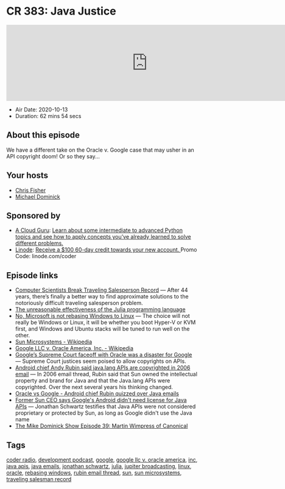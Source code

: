 # CR 383: Java Justice

<iframe src="https://player.fireside.fm/v2/MLf2ZzhC+XT3zKoIC?theme=dark" width="740" height="200" frameborder="0" scrolling="no"></iframe>

* Air Date: 2020-10-13
* Duration: 62 mins 54 secs

## About this episode

We have a different take on the Oracle v. Google case that may usher in an API copyright doom! Or so they say...

## Your hosts
* [Chris Fisher](https://coder.show/hosts/chrislas)
* [Michael Dominick](https://coder.show/hosts/michael)

## Sponsored by

  * [A Cloud Guru](https://acloud.guru/learn/eacc77f8-54c2-427f-8c5c-e32e98123f5c/?utm_source=jupiter&utm_medium=cpc): [Learn about some intermediate to advanced Python topics and see how to apply concepts you’ve already learned to solve different problems.](https://acloud.guru/learn/eacc77f8-54c2-427f-8c5c-e32e98123f5c/?utm_source=jupiter&utm_medium=cpc)
  * [Linode](https://linode.com/coder): [Receive a $100 60-day credit towards your new account. ](https://linode.com/coder) Promo Code: linode.com/coder



## Episode links

  * [Computer Scientists Break Traveling Salesperson Record](https://www.quantamagazine.org/computer-scientists-break-traveling-salesperson-record-20201008/?utm_source=pocket-newtab "Computer Scientists Break Traveling Salesperson Record") — After 44 years, there’s finally a better way to find approximate solutions to the notoriously difficult traveling salesperson problem.
  * [The unreasonable effectiveness of the Julia programming language](https://arstechnica.com/science/2020/10/the-unreasonable-effectiveness-of-the-julia-programming-language/ "The unreasonable effectiveness of the Julia programming language")
  * [No, Microsoft is not rebasing Windows to Linux](https://boxofcables.dev/no-microsoft-is-not-rebasing-windows-to-linux/ "No, Microsoft is not rebasing Windows to Linux") — The choice will not really be Windows or Linux, it will be whether you boot Hyper-V or KVM first, and Windows and Ubuntu stacks will be tuned to run well on the other.
  * [Sun Microsystems - Wikipedia](https://en.wikipedia.org/wiki/Sun_Microsystems "Sun Microsystems - Wikipedia")
  * [Google LLC v. Oracle America, Inc. - Wikipedia](https://en.wikipedia.org/wiki/Google_LLC_v._Oracle_America,_Inc. "Google LLC v. Oracle America, Inc. - Wikipedia")
  * [Google’s Supreme Court faceoff with Oracle was a disaster for Google](https://arstechnica.com/tech-policy/2020/10/googles-supreme-court-faceoff-with-oracle-was-a-disaster-for-google/ "Google’s Supreme Court faceoff with Oracle was a disaster for Google") — Supreme Court justices seem poised to allow copyrights on APIs.
  * [Android chief Andy Rubin said java.lang APIs are copyrighted in 2006 email](https://www.cnet.com/news/android-chief-andy-rubin-said-java-lang-apis-are-copyrighted-in-2006-email/ "Android chief Andy Rubin said java.lang APIs are copyrighted in 2006 email") — In 2006 email thread, Rubin said that Sun owned the intellectual property and brand for Java and that the Java.lang APIs were copyrighted. Over the next several years his thinking changed.
  * [Oracle vs Google - Android chief Rubin quizzed over Java emails](https://jaxenter.com/oracle-vs-google-android-chief-rubin-quizzed-over-java-emails-104394.html "Oracle vs Google - Android chief Rubin quizzed over Java emails")
  * [Former Sun CEO says Google's Android didn't need license for Java APIs](https://www.cnet.com/news/former-sun-ceo-says-googles-android-didnt-need-license-for-java-apis/ "Former Sun CEO says Google's Android didn't need license for Java APIs") — Jonathan Schwartz testifies that Java APIs were not considered proprietary or protected by Sun, as long as Google didn't use the Java name
  * [The Mike Dominick Show Episode 39: Martin Wimpress of Canonical](https://www.automator.show/39 "The Mike Dominick Show Episode 39: Martin Wimpress of Canonical")



## Tags

[coder radio](https://coder.show/tags/coder%20radio), [development podcast](https://coder.show/tags/development%20podcast), [google](https://coder.show/tags/google), [google llc v. oracle america](https://coder.show/tags/google%20llc%20v.%20oracle%20america), [inc](https://coder.show/tags/inc), [java apis](https://coder.show/tags/java%20apis), [java emails](https://coder.show/tags/java%20emails), [jonathan schwartz](https://coder.show/tags/jonathan%20schwartz), [julia](https://coder.show/tags/julia), [jupiter broadcasting](https://coder.show/tags/jupiter%20broadcasting), [linux](https://coder.show/tags/linux), [oracle](https://coder.show/tags/oracle), [rebasing windows](https://coder.show/tags/rebasing%20windows), [rubin email thread](https://coder.show/tags/rubin%20email%20thread), [sun](https://coder.show/tags/sun), [sun microsystems](https://coder.show/tags/sun%20microsystems), [traveling salesman record](https://coder.show/tags/traveling%20salesman%20record)